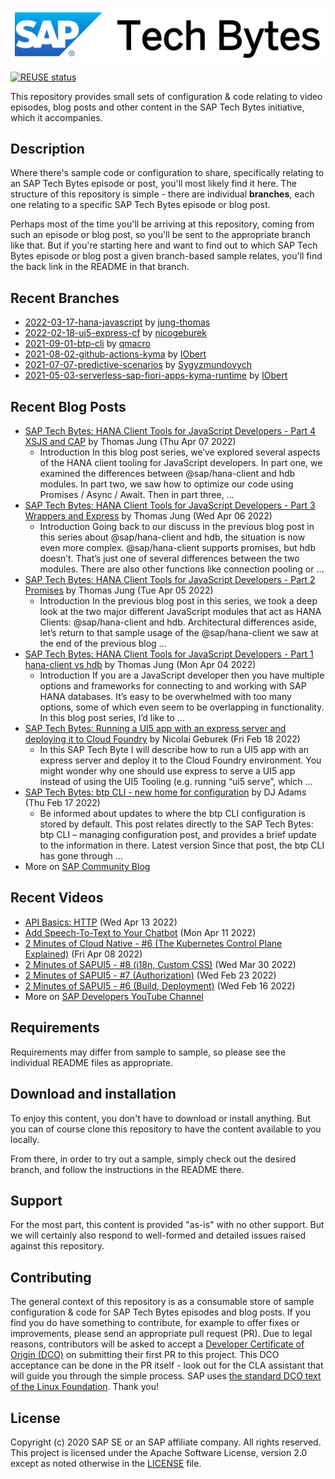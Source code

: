 
![SAP Tech Bytes header image](header-image.png)

[![REUSE status](https://api.reuse.software/badge/github.com/SAP-samples/sap-tech-bytes)](https://api.reuse.software/info/github.com/SAP-samples/sap-tech-bytes)

This repository provides small sets of configuration &amp; code relating to video episodes, blog posts and other content in the SAP Tech Bytes initiative, which it accompanies.

## Description

Where there&#x27;s sample code or configuration to share, specifically relating to an SAP Tech Bytes episode or post, you&#x27;ll most likely find it here. The structure of this repository is simple - there are individual **branches**, each one relating to a specific SAP Tech Bytes episode or blog post.

Perhaps most of the time you&#x27;ll be arriving at this repository, coming from such an episode or blog post, so you&#x27;ll be sent to the appropriate branch like that. But if you&#x27;re starting here and want to find out to which SAP Tech Bytes episode or blog post a given branch-based sample relates, you&#x27;ll find the back link in the README in that branch.
 
## Recent Branches
- [2022-03-17-hana-javascript](https://github.com/SAP-samples/sap-tech-bytes/tree/2022-03-17-hana-javascript) by [jung-thomas](https://github.com/jung-thomas) 
- [2022-02-18-ui5-express-cf](https://github.com/SAP-samples/sap-tech-bytes/tree/2022-02-18-ui5-express-cf) by [nicogeburek](https://github.com/nicogeburek) 
- [2021-09-01-btp-cli](https://github.com/SAP-samples/sap-tech-bytes/tree/2021-09-01-btp-cli) by [qmacro](https://github.com/qmacro) 
- [2021-08-02-github-actions-kyma](https://github.com/SAP-samples/sap-tech-bytes/tree/2021-08-02-github-actions-kyma) by [IObert](https://github.com/IObert) 
- [2021-07-07-predictive-scenarios](https://github.com/SAP-samples/sap-tech-bytes/tree/2021-07-07-predictive-scenarios) by [Sygyzmundovych](https://github.com/Sygyzmundovych) 
- [2021-05-03-serverless-sap-fiori-apps-kyma-runtime](https://github.com/SAP-samples/sap-tech-bytes/tree/2021-05-03-serverless-sap-fiori-apps-kyma-runtime) by [IObert](https://github.com/IObert) 

## Recent Blog Posts
- [SAP Tech Bytes: HANA Client Tools for JavaScript Developers - Part 4 XSJS and CAP](https://blogs.sap.com/?p=1519898) by Thomas Jung (Thu Apr 07 2022)
  - Introduction In this blog post series, we’ve explored several aspects of the HANA client tooling for JavaScript developers. In part one, we examined the differences between @sap/hana-client and hdb modules. In part two, we saw how to optimize our code using Promises / Async / Await. Then in part three, ...
- [SAP Tech Bytes: HANA Client Tools for JavaScript Developers - Part 3 Wrappers and Express](https://blogs.sap.com/?p=1519778) by Thomas Jung (Wed Apr 06 2022)
  - Introduction Going back to our discuss in the previous blog post in this series about @sap/hana-client and hdb, the situation is now even more complex. @sap/hana-client supports promises, but hdb doesn’t. That’s just one of several differences between the two modules. There are also other functions like connection pooling or ...
- [SAP Tech Bytes: HANA Client Tools for JavaScript Developers - Part 2 Promises](https://blogs.sap.com/?p=1519693) by Thomas Jung (Tue Apr 05 2022)
  - Introduction In the previous blog post in this series, we took a deep look at the two major different JavaScript modules that act as HANA Clients: @sap/hana-client and hdb. Architectural differences aside, let’s return to that sample usage of the @sap/hana-client we saw at the end of the previous blog ...
- [SAP Tech Bytes: HANA Client Tools for JavaScript Developers - Part 1 hana-client vs hdb](https://blogs.sap.com/?p=1516535) by Thomas Jung (Mon Apr 04 2022)
  - Introduction If you are a JavaScript developer then you have multiple options and frameworks for connecting to and working with SAP HANA databases. It’s easy to be overwhelmed with too many options, some of which even seem to be overlapping in functionality. In this blog post series, I’d like to ...
- [SAP Tech Bytes: Running a UI5 app with an express server and deploying it to Cloud Foundry](https://blogs.sap.com/?p=1493427) by Nicolai Geburek (Fri Feb 18 2022)
  - In this SAP Tech Byte I will describe how to run a UI5 app with an express server and deploy it to the Cloud Foundry environment. You might wonder why one should use express to serve a UI5 app instead of using the UI5 Tooling (e.g. running “ui5 serve”, which ...
- [SAP Tech Bytes: btp CLI - new home for configuration](https://blogs.sap.com/?p=1492643) by DJ Adams (Thu Feb 17 2022)
  - Be informed about updates to where the btp CLI configuration is stored by default. This post relates directly to the SAP Tech Bytes: btp CLI – managing configuration post, and provides a brief update to the information in there. Latest version Since that post, the btp CLI has gone through ...
- More on [SAP Community Blog](https://blogs.sap.com/tag/sap-tech-bytes/)
    
## Recent Videos
- [API Basics: HTTP](https://www.youtube.com/watch?v=Ic37FI351G4) (Wed Apr 13 2022)
- [Add Speech-To-Text to Your Chatbot](https://www.youtube.com/watch?v=cE3sfhOMSXU) (Mon Apr 11 2022)
- [2 Minutes of Cloud Native - #6 (The Kubernetes Control Plane Explained)](https://www.youtube.com/watch?v=Qwa2pFNOc5s) (Fri Apr 08 2022)
- [2 Minutes of SAPUI5 - #8 (i18n, Custom CSS)](https://www.youtube.com/watch?v=iWofdx18Xk4) (Wed Mar 30 2022)
- [2 Minutes of SAPUI5 - #7 (Authorization)](https://www.youtube.com/watch?v=2QLI_g54D6U) (Wed Feb 23 2022)
- [2 Minutes of SAPUI5 - #6 (Build, Deployment)](https://www.youtube.com/watch?v=ReZOHY8S2h0) (Wed Feb 16 2022)
- More on [SAP Developers YouTube Channel](https://www.youtube.com/playlist?list=PL6RpkC85SLQC3HBShmlMaPu_nL--4f20z)

## Requirements

Requirements may differ from sample to sample, so please see the individual README files as appropriate.

## Download and installation

To enjoy this content, you don&#x27;t have to download or install anything. But you can of course clone this repository to have the content available to you locally.

From there, in order to try out a sample, simply check out the desired branch, and follow the instructions in the README there.

## Support

For the most part, this content is provided &quot;as-is&quot; with no other support. But we will certainly also respond to well-formed and detailed issues raised against this repository.

## Contributing

The general context of this repository is as a consumable store of sample configuration &amp; code for SAP Tech Bytes episodes and blog posts. If you find you do have something to contribute, for example to offer fixes or improvements, please send an appropriate pull request (PR). Due to legal reasons, contributors will be asked to accept a [Developer Certificate of Origin (DCO)](https://en.wikipedia.org/wiki/Developer_Certificate_of_Origin) on submitting their first PR to this project. This DCO acceptance can be done in the PR itself - look out for the CLA assistant that will guide you through the simple process. SAP uses [the standard DCO text of the Linux Foundation](https://developercertificate.org/). Thank you!

## License

Copyright (c) 2020 SAP SE or an SAP affiliate company. All rights reserved. This project is licensed under the Apache Software License, version 2.0 except as noted otherwise in the [LICENSE](LICENSE) file.
